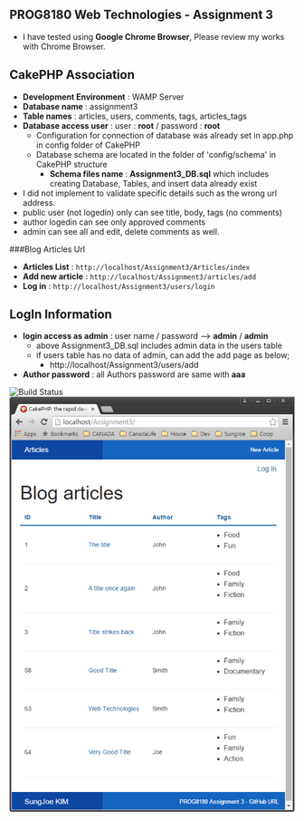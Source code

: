 ## PROG8180 Web Technologies - Assignment 3

- I have tested using **Google Chrome Browser**, Please review my works with Chrome Browser.

## CakePHP Association

  - **Development Environment** : WAMP Server
  - **Database name** : assignment3
  - **Table names** : articles, users, comments, tags, articles_tags
  - **Database access user**  : user : **root**  / password : **root**
    - Configuration for connection of database was already set in app.php in config folder of CakePHP 
    - Database schema are located in the folder of 'config/schema' in CakePHP structure
      - **Schema files name** : **Assignment3_DB.sql** which includes creating Database, Tables, and insert data already exist
  - I did not implement to validate specific details such as the wrong url address.
  - public user (not logedin) only can see title, body, tags (no comments)
  - author logedin can see only approved comments
  - admin can see all and edit, delete comments as well.

###Blog Articles Url 
  - **Articles List** : ```http://localhost/Assignment3/Articles/index```
  - **Add new article** : ```http://localhost/Assignment3/articles/add```
  - **Log in** : ```http://localhost/Assignment3/users/login```

## LogIn Information
  - **login access as admin** : user name / password --> **admin** / **admin**
     - above Assignment3_DB.sql includes admin data in the users table
     - if users table has no data of admin, can add the add page as below;
       - http://localhost/Assignment3/users/add
  -  **Author password** : all Authors password are same with **aaa**

![Build Status](https://github.com/Skim0082/PROG8180_Assignment3/blob/master/tablerelation.jpg)
![Build Status](https://github.com/Skim0082/PROG8180_Assignment3/blob/master/Screenshot01.png)
